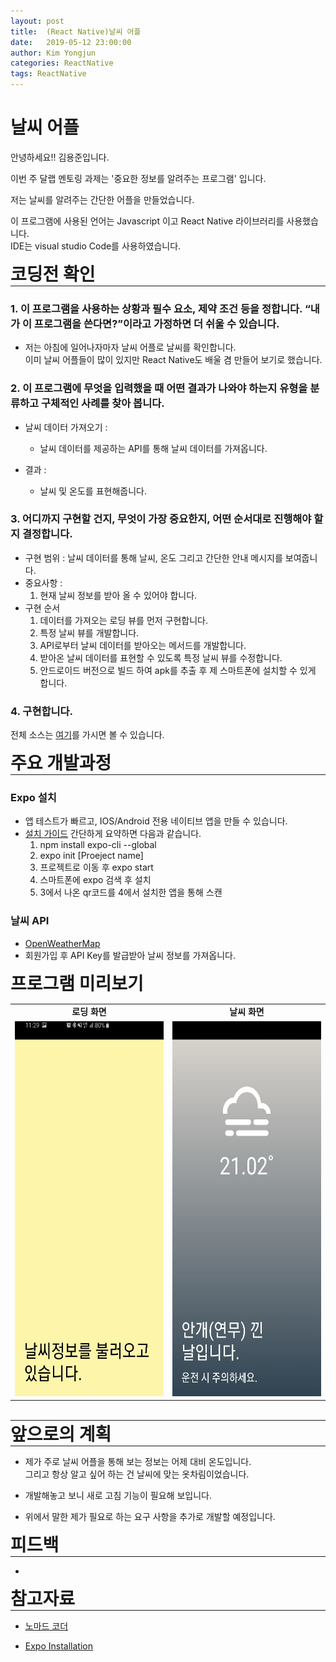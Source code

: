 ```yaml
---
layout: post
title:  (React Native)날씨 어플
date:   2019-05-12 23:00:00
author: Kim Yongjun
categories: ReactNative
tags: ReactNative
---
```


# 날씨 어플

안녕하세요!! 김용준입니다.

이번 주 달랩 멘토링 과제는 '중요한 정보를 알려주는 프로그램' 입니다.  

저는 날씨를 알려주는 간단한 어플을 만들었습니다.

이 프로그램에 사용된 언어는 Javascript 이고 React Native 라이브러리를 사용했습니다.<br>
IDE는 visual studio Code를 사용하였습니다.  

<h1 style="margin:0px;"> 코딩전 확인</h1>
<hr style="height:1px; margin:0px;">

### 1. 이 프로그램을 사용하는 상황과 필수 요소, 제약 조건 등을 정합니다. “내가 이 프로그램을 쓴다면?”이라고 가정하면 더 쉬울 수 있습니다.

* 저는 아침에 일어나자마자 날씨 어플로 날씨를 확인합니다.<br> 
이미 날씨 어플들이 많이 있지만 React Native도 배울 겸 만들어 보기로 했습니다.

### 2. 이 프로그램에 무엇을 입력했을 때 어떤 결과가 나와야 하는지 유형을 분류하고 구체적인 사례를 찾아 봅니다.
* 날씨 데이터 가져오기 :
    - 날씨 데이터를 제공하는 API를 통해 날씨 데이터를 가져옵니다.

* 결과 : 
    - 날씨 및 온도를 표현해줍니다.

### 3. 어디까지 구현할 건지, 무엇이 가장 중요한지, 어떤 순서대로 진행해야 할지 결정합니다.
* 구현 범위 : 날씨 데이터를 통해 날씨, 온도 그리고 간단한 안내 메시지를 보여줍니다.
* 중요사항 : 
    1. 현재 날씨 정보를 받아 올 수 있어야 합니다.    
* 구현 순서 
    1. 데이터를 가져오는 로딩 뷰를 먼저 구현합니다.
    2. 특정 날씨 뷰를 개발합니다.
    3. API로부터 날씨 데이터를 받아오는 메서드를 개발합니다.
    4. 받아온 날씨 데이터를 표현할 수 있도록 특정 날씨 뷰를 수정합니다.
    5. 안드로이드 버전으로 빌드 하여 apk를 추출 후 제 스마트폰에 설치할 수 있게 합니다.

### 4. 구현합니다.

전체 소스는 [여기](https://github.com/KimYongjun413/weather "weather_React_Native")를 가시면 볼 수 있습니다.

<h1 style="margin:0px;"> 주요 개발과정 </h1>
<hr style="height:1px; margin:0px;">

### Expo 설치
* 앱 테스트가 빠르고, IOS/Android 전용 네이티브 앱을 만들 수 있습니다.
* [설치 가이드](https://docs.expo.io/versions/latest/introduction/installation "설치 가이드") 간단하게 요약하면 다음과 같습니다.<br>
    1. npm install expo-cli --global
    2. expo init [Proeject name]
    3. 프로젝트로 이동 후 expo start
    4. 스마트폰에 expo 검색 후 설치
    5. 3에서 나온 qr코드를 4에서 설치한 앱을 통해 스캔
  
### 날씨 API
* [OpenWeatherMap](https://openweathermap.org/ "OpenWeatherMap")
* 회원가입 후 API Key를 발급받아 날씨 정보를 가져옵니다.

<h1 style="margin:0px;"> 프로그램 미리보기 </h1>

<table>
<tr>
    <td align="center"><b>로딩 화면</b></td>
    <td align="center"><b>날씨 화면</b></td>
</tr>
<tr>
    <td><center><img src="/assets/weather/LoadingVIew.jpg" width="300" height="600"></center></td>
    <td><center><img src="/assets/weather/WeatherView.jpg" width="300" height="600"></center></td>
</tr>
</table>
<br>
<hr style="height:1px; margin:0px;">

<h1 style="margin:0px;"> 앞으로의 계획 </h1>
<hr style="height:1px; margin:0px;">

- 제가 주로 날씨 어플을 통해 보는 정보는 어제 대비 온도입니다.<br>
그리고 항상 알고 싶어 하는 건 날씨에 맞는 옷차림이었습니다.<br>

- 개발해놓고 보니 새로 고침 기능이 필요해 보입니다.<br>

- 위에서 말한 제가 필요로 하는 요구 사항을 추가로 개발할 예정입니다.<br>

<h1 style="margin:0px;"> 피드백 </h1>
<hr style="height:1px; margin:0px;">

- 


<h1 style="margin:0px;"> 참고자료 </h1>
<hr style="height:1px; margin:0px;">

- [노마드 코더](https://academy.nomadcoders.co/courses "노마드 코더")

- [Expo Installation](https://docs.expo.io/versions/latest/introduction/installation/ "Expo Installation")